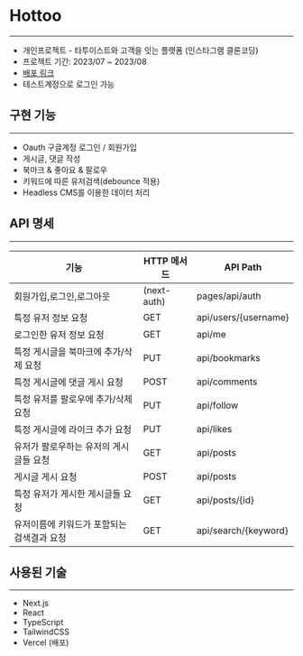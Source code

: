 # Hottoo
----------

- 개인프로젝트 - 타투이스트와 고객을 잇는 플랫폼 (인스타그램 클론코딩)
- 프로젝트 기간: 2023/07 ~ 2023/08
- [배포 링크](https://hottoo-qnbjip0qg-thetomatoaddict.vercel.app/)
- 테스트계정으로 로그인 가능

## 구현 기능
----------
- Oauth 구글계정 로그인 / 회원가입
- 게시글, 댓글 작성
- 북마크 & 좋아요 & 팔로우
- 키워드에 따른 유저검색(debounce 적용)
- Headless CMS를 이용한 데이터 처리

## API 명세
----------
|기능|HTTP 메서드|API Path|
|------|---|---|
|회원가입,로그인,로그아웃|(next-auth)|pages/api/auth|
|특정 유저 정보 요청|GET|api/users/{username}|
|로그인한 유저 정보 요청|GET|api/me|
|특정 게시글을 북마크에 추가/삭제 요청|PUT|api/bookmarks|
|특정 게시글에 댓글 게시 요청|POST|api/comments|
|특정 유저를 팔로우에 추가/삭제 요청|PUT|api/follow|
|특정 게시글에 라이크 추가 요청|PUT|api/likes|
|유저가 팔로우하는 유저의 게시글들 요청|GET|api/posts|
|게시글 게시 요청|POST|api/posts|
|특정 유저가 게시한 게시글들 요청|GET|api/posts/{id}|
|유저이름에 키워드가 포함되는 검색결과 요청|GET|api/search/{keyword}|

## 사용된 기술
----------
- Next.js
- React
- TypeScript
- TailwindCSS
- Vercel (배포)


